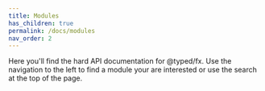 ```yaml
---
title: Modules
has_children: true
permalink: /docs/modules
nav_order: 2
---
```


Here you'll find the hard API documentation for @typed/fx. Use the navigation to the left to find a module
your are interested or use the search at the top of the page.
